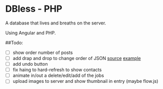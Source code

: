 # DBless - PHP

A database that lives and breaths on the server.

Using Angular and PHP.


##Todo:
- [ ] show order number of posts
- [ ] add drap and drop to change order of JSON [source](https://github.com/angular-ui/ui-sortable) [example](http://jsfiddle.net/SSSUUUSSS/Bsusr/1/)
- [ ] add undo button
- [ ] fix haing to hard-refresh to show contacts
- [ ] animate in/out a delete/edit/add of the jobs
- [ ] upload images to server and show thumbnail in entry (maybe flow.js)

